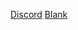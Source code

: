 [Discord](https://github.com/brianleyvahhs/Discord/new/main?readme=1)
[Blank](https://chrome://newtab)
